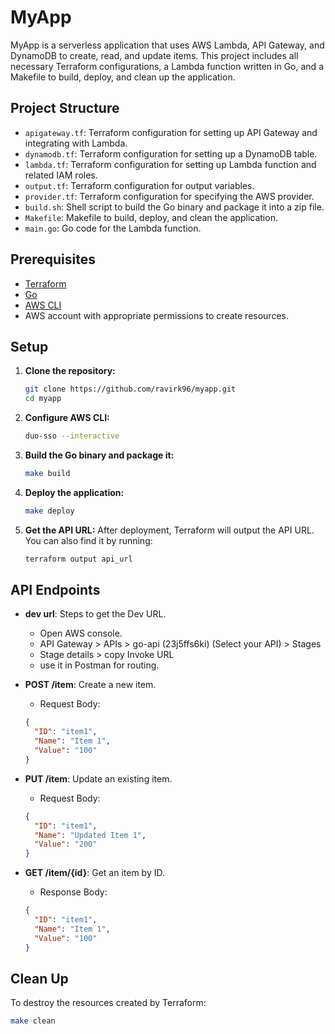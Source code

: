 # MyApp

MyApp is a serverless application that uses AWS Lambda, API Gateway, and DynamoDB to create, read, and update items. This project includes all necessary Terraform configurations, a Lambda function written in Go, and a Makefile to build, deploy, and clean up the application.

## Project Structure

- `apigateway.tf`: Terraform configuration for setting up API Gateway and integrating with Lambda.
- `dynamodb.tf`: Terraform configuration for setting up a DynamoDB table.
- `lambda.tf`: Terraform configuration for setting up Lambda function and related IAM roles.
- `output.tf`: Terraform configuration for output variables.
- `provider.tf`: Terraform configuration for specifying the AWS provider.
- `build.sh`: Shell script to build the Go binary and package it into a zip file.
- `Makefile`: Makefile to build, deploy, and clean the application.
- `main.go`: Go code for the Lambda function.

## Prerequisites

- [Terraform](https://www.terraform.io/downloads)
- [Go](https://golang.org/dl/)
- [AWS CLI](https://aws.amazon.com/cli/)
- AWS account with appropriate permissions to create resources.

## Setup

1. **Clone the repository:**
    ```bash
    git clone https://github.com/ravirk96/myapp.git
    cd myapp
    ```

2. **Configure AWS CLI:**
    ```bash
    duo-sso --interactive  
    ```

3. **Build the Go binary and package it:**
    ```bash
    make build
    ```

4. **Deploy the application:**
    ```bash
    make deploy
    ```

5. **Get the API URL:**
    After deployment, Terraform will output the API URL. You can also find it by running:
    ```bash
    terraform output api_url
    ```

## API Endpoints

- **dev url**: Steps to get the Dev URL.
    - Open AWS console.
    - API Gateway > APIs > go-api (23j5ffs6ki) (Select your API) > Stages
    - Stage details > copy Invoke URL
    - use it in Postman for routing.

- **POST /item**: Create a new item.
    - Request Body:
    ```json
    {
      "ID": "item1",
      "Name": "Item 1",
      "Value": "100"
    }
    ```
- **PUT /item**: Update an existing item.
    - Request Body:
    ```json
    {
      "ID": "item1",
      "Name": "Updated Item 1",
      "Value": "200"
    }
    ```
- **GET /item/{id}**: Get an item by ID.
    - Response Body:
    ```json
    {
      "ID": "item1",
      "Name": "Item 1",
      "Value": "100"
    }
    ```

## Clean Up

To destroy the resources created by Terraform:
```bash
make clean
